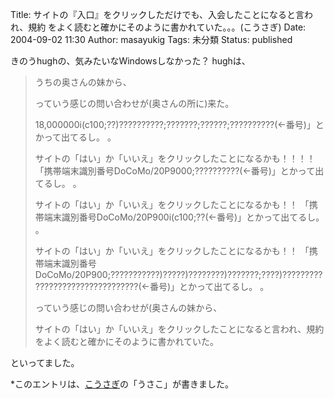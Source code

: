 Title: サイトの『入口』をクリックしただけでも、入会したことになると言われ、規約 をよく読むと確かにそのように書かれていた。。。(こうさぎ)
Date: 2004-09-02 11:30
Author: masayukig
Tags: 未分類
Status: published

きのうhughの、気みたいなWindowsしなかった？
hughは、

> うちの奥さんの妹から、
>
> っていう感じの問い合わせが(奥さんの所に)来た。
>
> 18,000000i(c100;??)??????????;???????;??????;??????????(←番号)」とかって出てるし。
> 。
>
> サイトの「はい」か「いいえ」をクリックしたことになるかも！！！！
> 「携帯端末識別番号DoCoMo/20P9000;??????????(←番号)」とかって出てるし。
> 。
>
> サイトの「はい」か「いいえ」をクリックしたことになるかも！！
> 「携帯端末識別番号DoCoMo/20P900i(c100;??(←番号)」とかって出てるし。
> 。
>
> サイトの「はい」か「いいえ」をクリックしたことになるかも！！
> 「携帯端末識別番号DoCoMo/20P900;???????????)?????)????????)???????;????)????????????????????????????????(←番号)」とかって出てるし。
> 。
>
> っていう感じの問い合わせが(奥さんの妹から、
>
> サイトの「はい」か「いいえ」をクリックしたことになると言われ、規約をよく読むと確かにそのように書かれていた。

といってました。

\*このエントリは、[こうさぎ](http://cousagi.yomiusa.net/)の「うさこ」が書きました。

